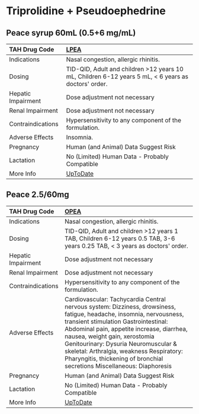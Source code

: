 # Triprolidine + Pseudoephedrine

## Peace syrup 60mL (0.5+6 mg/mL)

| TAH Drug Code      | [LPEA](https://www.tahsda.org.tw/drugs/hissearch.php?drug_code=LPEA)                                |
|:-------------------|:----------------------------------------------------------------------------------------------------|
| Indications        | Nasal congestion, allergic rhinitis.                                                                |
| Dosing             | TID-QID, Adult and children >12 years 10 mL, Children 6-12 years 5 mL, < 6 years as doctors' order. |
| Hepatic Impairment | Dose adjustment not necessary                                                                       |
| Renal Impairment   | Dose adjustment not necessary                                                                       |
| Contraindications  | Hypersensitivity to any component of the formulation.                                               |
| Adverse Effects    | Insomnia.                                                                                           |
| Pregnancy          | Human (and Animal) Data Suggest Risk                                                                |
| Lactation          | No (Limited) Human Data - Probably Compatible                                                       |
| More Info          | [UpToDate](https://www.uptodate.com/contents/triprolidine-and-pseudoephedrine-drug-information)     |

## Peace 2.5/60mg

| TAH Drug Code      | [OPEA](https://www.tahsda.org.tw/drugs/hissearch.php?drug_code=OPEA)                                                                                                                                                                                                                                                                                                                                    |
|:-------------------|:--------------------------------------------------------------------------------------------------------------------------------------------------------------------------------------------------------------------------------------------------------------------------------------------------------------------------------------------------------------------------------------------------------|
| Indications        | Nasal congestion, allergic rhinitis.                                                                                                                                                                                                                                                                                                                                                                    |
| Dosing             | TID-QID, Adult and children >12 years 1 TAB, Children 6-12 years 0.5 TAB, 3-6 years 0.25 TAB, < 3 years as doctors' order.                                                                                                                                                                                                                                                                              |
| Hepatic Impairment | Dose adjustment not necessary                                                                                                                                                                                                                                                                                                                                                                           |
| Renal Impairment   | Dose adjustment not necessary                                                                                                                                                                                                                                                                                                                                                                           |
| Contraindications  | Hypersensitivity to any component of the formulation.                                                                                                                                                                                                                                                                                                                                                   |
| Adverse Effects    | Cardiovascular: Tachycardia Central nervous system: Dizziness, drowsiness, fatigue, headache, insomnia, nervousness, transient stimulation Gastrointestinal: Abdominal pain, appetite increase, diarrhea, nausea, weight gain, xerostomia Genitourinary: Dysuria Neuromuscular & skeletal: Arthralgia, weakness Respiratory: Pharyngitis, thickening of bronchial secretions Miscellaneous: Diaphoresis |
| Pregnancy          | Human (and Animal) Data Suggest Risk                                                                                                                                                                                                                                                                                                                                                                    |
| Lactation          | No (Limited) Human Data - Probably Compatible                                                                                                                                                                                                                                                                                                                                                           |
| More Info          | [UpToDate](https://www.uptodate.com/contents/triprolidine-and-pseudoephedrine-drug-information)                                                                                                                                                                                                                                                                                                         |

